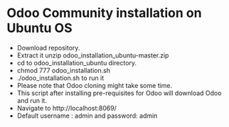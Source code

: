 # Odoo Community installation on Ubuntu OS
- Download repository.
- Extract it unzip odoo_installation_ubuntu-master.zip
- cd to odoo_installation_ubuntu directory.
- chmod 777 odoo_installation.sh
- ./odoo_installation.sh to run it
- Please note that Odoo cloning might take some time.
- This script after installing pre-requisites for Odoo will download Odoo and run it.
- Navigate to http://localhost:8069/ 
- Default username : admin and password: admin
